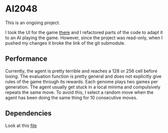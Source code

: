 # AI2048

This is an ongoing project. 

I took the UI for the game [there](https://github.com/yangshun/2048-python) and I refactored parts of the code to adapt it to an AI playing the game. 
However, since the project was read-only, when I pushed my changes it broke the link of the git submodule. 

## Performance
 
Currently, the agent is pretty terrible and reaches a 128 or 256 cell before losing. The evaluation function is pretty general and does not explicitly give rules of the game through
its rewards. Each genome plays two games per generation. The agent usually get stuck in a local minima and compulsively repeats the same move. To avoid this, 
I select a random move when the agent has been doing the same thing for 10 consecutive moves. 

## Dependencies

Look at this [file](https://github.com/fredpell1/AI2048/blob/main/requirements.txt)


